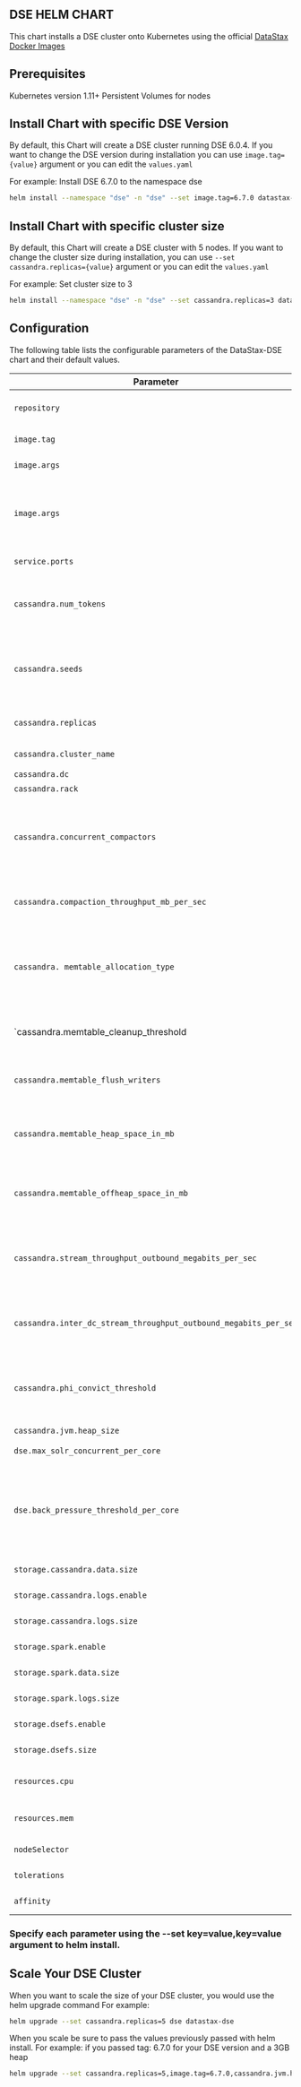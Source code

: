 ## DSE HELM CHART
This chart installs a DSE cluster onto Kubernetes using the official [DataStax Docker Images](https://hub.docker.com/r/datastax/dse-server/)

## Prerequisites

Kubernetes version 1.11+
Persistent Volumes for nodes

## Install Chart with specific DSE Version
By default, this Chart will create a DSE cluster running DSE 6.0.4. If you want to change the DSE version during installation you can use `image.tag={value}` argument or you can edit the `values.yaml`

For example:
Install DSE 6.7.0 to the namespace dse

```bash
helm install --namespace "dse" -n "dse" --set image.tag=6.7.0 datastax-dse
```

## Install Chart with specific cluster size
By default, this Chart will create a DSE cluster with 5 nodes. If you want to change the cluster size during installation, you can use `--set cassandra.replicas={value}` argument or you can edit the `values.yaml` 

For example:
Set cluster size to 3 

```bash
helm install --namespace "dse" -n "dse" --set cassandra.replicas=3 datastax-dse
```



## Configuration

The following table lists the configurable parameters of the DataStax-DSE chart and their default values.

| Parameter                  | Description                                     | Default                                                    |
| -----------------------    | ---------------------------------------------   | ---------------------------------------------------------- |
| `repository`                         | `dse` docker image repository                    | `datastax/dse-server`                                                |
| `image.tag`                          | `dse` docker image tag   | `6.0.4`   |
| `image.args`                   | Image pull policy                          |  `IfNotPresent`    |
| `image.args`                  | Workload to deploy  not set = `cassandra`, analytics = `-k`, search = `-s`, graph =`-g`  | `not set`   |
| `service.ports`                   | Native Transport Port                                | `9042`                                                     |
| `cassandra.num_tokens`                  | (Vnodes) Number of token ranges to assign per node | `32`                                                      |
| `cassandra.seeds`                   | The number of seed nodes used to bootstrap new clients joining the cluster.                            | `2` |
| `cassandra.replicas`                | The number of nodes in the cluster.             | `3`                                                        |
| `cassandra.cluster_name`                | The name of the cluster.                        | `DSE Cluster`                                                |
| `cassandra.dc`                     | DC Name                                | `DC1`                                                      |
| `cassandra.rack`                   | Rack Name                                | `RACK1`                                                     |
| `cassandra.concurrent_compactors`             | The number of concurrent compaction processes allowed to run simultaneously on a node.                                | `2`                                             |
| `cassandra.compaction_throughput_mb_per_sec`               | Throttles compaction to the specified Mb/second.                                | `16`                                                    |
| `cassandra. memtable_allocation_type `   | The method Cassandra uses to allocate and manage memtable memory.                                | ``heap_buffers`                                                     |
| `cassandra.memtable_cleanup_threshold     | Ratio used for automatic memtable flush                                | `0.40`                                                     |
| `cassandra.memtable_flush_writers`                 | The number of memtable flush writer threads              | `2`                                                      |
| `cassandra.memtable_heap_space_in_mb`                   | The amount of on-heap memory allocated for memtables                               | `512`                                                    |
| `cassandra.memtable_offheap_space_in_mb`                    | Total amount of off-heap memory allocated for memtables   | `512`                                                       |
| `cassandra.stream_throughput_outbound_megabits_per_sec`                   | Throttle for the throughput of all outbound streaming file transfers on a node  | `200`                                                       |
| `cassandra.inter_dc_stream_throughput_outbound_megabits_per_sec`                      | Throttle for all streaming file transfers between datacenters | `200`                                                       |
| `cassandra.phi_convict_threshold`        | Adjusts the sensitivity of the failure detector on an exponential scale. | `8`|
| `cassandra.jvm.heap_size`                   | DSE heap size                         |  `2G`    |
| `dse.max_solr_concurrent_per_core`                   | Initdb Arguments                          |  `2`    |
| `dse.back_pressure_threshold_per_core`                   | The maximum number of queued partitions during search index rebuilding and reindexing                          |  `1000`    |
| `storage.cassandra.data.size`                   | Initdb Arguments                         |  `15Gi`    |
| `storage.cassandra.logs.enable`                   | Initdb Arguments                          |  `false`    |
| `storage.cassandra.logs.size`                   | Initdb Arguments                          |  `10Gi`    |
| `storage.spark.enable`                   | Initdb Arguments                          |  `false`    |
| `storage.spark.data.size`                   | Initdb Arguments                          |  `15Gi`    |
| `storage.spark.logs.size`                   | Initdb Arguments                          |  `10Gi`    |
| `storage.dsefs.enable`                   | Initdb Arguments                          |  `false`    |
| `storage.dsefs.size`                   | Initdb Arguments                          |  `10Gi`    |
| `resources.cpu`                   | CPU allocated to the Container                          |  `1000m`    |
| `resources.mem`                   | Memory allocated to the Container                          |  `4Gi`    |
| `nodeSelector`                   | Initdb Arguments                          |  ``    |
| `tolerations`                   | Initdb Arguments                          |  ``    |
| `affinity`                   | Initdb Arguments                          |  ``    |

### Specify each parameter using the --set key=value,key=value argument to helm install.

## Scale Your DSE Cluster
When you want to scale the size of your DSE cluster, you would use the helm upgrade command
For example: 

```bash
helm upgrade --set cassandra.replicas=5 dse datastax-dse
```

When you scale be sure to pass the values previously passed with helm install.
For example: if you passed tag: 6.7.0 for your DSE version and a 3GB heap

```bash
helm upgrade --set cassandra.replicas=5,image.tag=6.7.0,cassandra.jvm.heap_size="3G" dse datastax-dse
```


